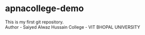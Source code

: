 # apnacollege-demo
This is my first git repository.<br>
Author - Saiyed Alwaz Hussain
College - VIT BHOPAL UNIVERSITY
